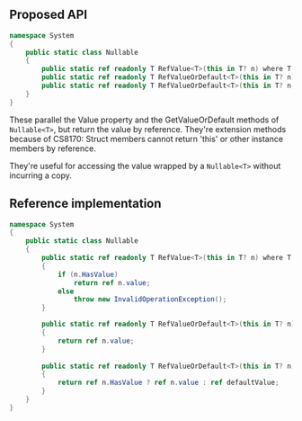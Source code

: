 ## Proposed API
```csharp
namespace System
{
    public static class Nullable
    {
        public static ref readonly T RefValue<T>(this in T? n) where T : struct;
        public static ref readonly T RefValueOrDefault<T>(this in T? n) where T : struct;
        public static ref readonly T RefValueOrDefault<T>(this in T? n, in T defaultValue) where T : struct;
    }
}
```

These parallel the Value property and the GetValueOrDefault methods of `Nullable<T>`,
but return the value by reference. They're extension methods because of CS8170:
Struct members cannot return 'this' or other instance members by reference.

They're useful for accessing the value wrapped by a `Nullable<T>` without
incurring a copy.


## Reference implementation
```csharp
namespace System
{
    public static class Nullable
    {
        public static ref readonly T RefValue<T>(this in T? n) where T : struct
        {
            if (n.HasValue)
                return ref n.value;
            else
                throw new InvalidOperationException();
        }

        public static ref readonly T RefValueOrDefault<T>(this in T? n) where T : struct
        {
            return ref n.value;
        }
       
        public static ref readonly T RefValueOrDefault<T>(this in T? n, in T defaultValue) where T : struct
        {
            return ref n.HasValue ? ref n.value : ref defaultValue;
        }
    }
}
```
